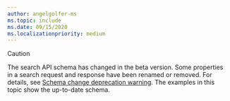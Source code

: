 ```yaml
---
author: angelgolfer-ms
ms.topic: include
ms.date: 09/15/2020
ms.localizationpriority: medium
---
```


<!-- markdownlint-disable MD041-->

> [!CAUTION]
> The search API schema has changed in the beta version. Some properties in a search request and response have been renamed or removed. For details, see [Schema change deprecation warning](/graph/api/resources/search-api-overview?view=graph-rest-beta&preserve-view=true#schema-change-deprecation-warning). The examples in this topic show the up-to-date schema.
